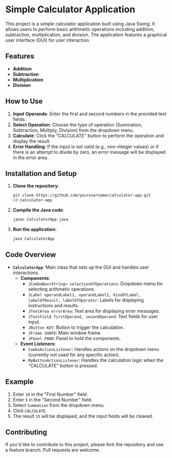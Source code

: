 # Simple Calculator Application

This project is a simple calculator application built using Java Swing. It allows users to perform basic arithmetic operations including addition, subtraction, multiplication, and division. The application features a graphical user interface (GUI) for user interaction.

## Features

- **Addition**
- **Subtraction**
- **Multiplication**
- **Division**

## How to Use

1. **Input Operands**: Enter the first and second numbers in the provided text fields.
2. **Select Operation**: Choose the type of operation (Summation, Subtraction, Multiply, Division) from the dropdown menu.
3. **Calculate**: Click the "CALCULATE" button to perform the operation and display the result.
4. **Error Handling**: If the input is not valid (e.g., non-integer values) or if there is an attempt to divide by zero, an error message will be displayed in the error area.

## Installation and Setup

1. **Clone the repository**:
    ```bash
    git clone https://github.com/yourusername/calculator-app.git
    cd calculator-app
    ```

2. **Compile the Java code**:
    ```bash
    javac CalculatorApp.java
    ```

3. **Run the application**:
    ```bash
    java CalculatorApp
    ```

## Code Overview

- **`CalculatorApp`**: Main class that sets up the GUI and handles user interactions.
  - **Components**:
    - `JComboBox<String> selectionOfOperations`: Dropdown menu for selecting arithmetic operations.
    - `JLabel operandLabel1, operandLabel2, kindOfLabel, labelOfResult, labelOfOperator`: Labels for displaying instructions and results.
    - `JTextArea errorArea`: Text area for displaying error messages.
    - `JTextField firstOperand, secondOperand`: Text fields for user input.
    - `JButton KEY`: Button to trigger the calculation.
    - `JFrame SHAPE`: Main window frame.
    - `JPanel PANO`: Panel to hold the components.
  - **Event Listeners**:
    - `ComboActionListener`: Handles actions on the dropdown menu (currently not used for any specific action).
    - `MyButtonActionListener`: Handles the calculation logic when the "CALCULATE" button is pressed.

## Example

1. Enter `10` in the "First Number" field.
2. Enter `5` in the "Second Number" field.
3. Select `Summation` from the dropdown menu.
4. Click `CALCULATE`.
5. The result `15` will be displayed, and the input fields will be cleared.

## Contributing

If you'd like to contribute to this project, please fork the repository and use a feature branch. Pull requests are welcome.


